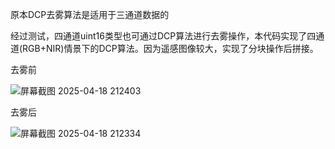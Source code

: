 原本DCP去雾算法是适用于三通道数据的

经过测试，四通道uint16类型也可通过DCP算法进行去雾操作，本代码实现了四通道(RGB+NIR)情景下的DCP算法。因为遥感图像较大，实现了分块操作后拼接。

去雾前

![屏幕截图 2025-04-18 212403](https://github.com/user-attachments/assets/3d87bcc6-d2b1-4f09-85e2-66f414bcbcb3)


去雾后

![屏幕截图 2025-04-18 212334](https://github.com/user-attachments/assets/ac07a217-1e40-4b3f-bdd9-2f616524022c)


